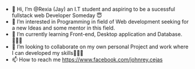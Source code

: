 - 👋 Hi, I’m @Rexia (Jay) an I.T student and aspiring to be a sucessful fullstack web Developer Someday 😇
- 👀 I’m interested in Programming in field of Web development seeking for a new Ideas and some mentor in this field.
- 🌱 I’m currently learning Front-end, Desktop application and Database.👨🏻‍💻
- 💞️ I’m looking to collaborate on my own personal Project and work where I can developed my skills🧑🏻‍💻 
- 📫 How to reach me https://www.facebook.com/johnrey.cejas

<!---
Rexia0608/Rexia0608 is a ✨ special ✨ repository because its `README.md` (this file) appears on your GitHub profile.
You can click the Preview link to take a look at your changes.
--->
